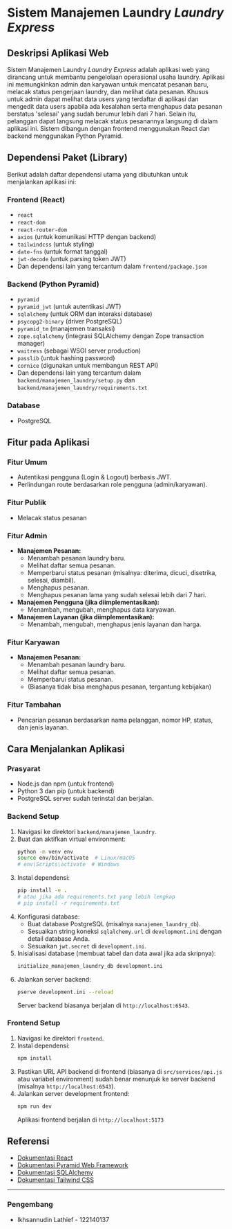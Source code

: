 # Sistem Manajemen Laundry _Laundry Express_

## Deskripsi Aplikasi Web

Sistem Manajemen Laundry _Laundry Express_ adalah aplikasi web yang dirancang untuk membantu pengelolaan operasional usaha laundry. Aplikasi ini memungkinkan admin dan karyawan untuk mencatat pesanan baru, melacak status pengerjaan laundry, dan melihat data pesanan. Khusus untuk admin dapat melihat data users yang terdaftar di aplikasi dan mengedit data users apabila ada kesalahan serta menghapus data pesanan berstatus 'selesai' yang sudah berumur lebih dari 7 hari. Selain itu, pelanggan dapat langsung melacak status pesanannya langsung di dalam aplikasi ini. Sistem dibangun dengan frontend menggunakan React dan backend menggunakan Python Pyramid.

## Dependensi Paket (Library)

Berikut adalah daftar dependensi utama yang dibutuhkan untuk menjalankan aplikasi ini:

### Frontend (React)

- `react`
- `react-dom`
- `react-router-dom`
- `axios` (untuk komunikasi HTTP dengan backend)
- `tailwindcss` (untuk styling)
- `date-fns` (untuk format tanggal)
- `jwt-decode` (untuk parsing token JWT)
- Dan dependensi lain yang tercantum dalam `frontend/package.json`

### Backend (Python Pyramid)

- `pyramid`
- `pyramid_jwt` (untuk autentikasi JWT)
- `sqlalchemy` (untuk ORM dan interaksi database)
- `psycopg2-binary` (driver PostgreSQL)
- `pyramid_tm` (manajemen transaksi)
- `zope.sqlalchemy` (integrasi SQLAlchemy dengan Zope transaction manager)
- `waitress` (sebagai WSGI server production)
- `passlib` (untuk hashing password)
- `cornice` (digunakan untuk membangun REST API)
- Dan dependensi lain yang tercantum dalam `backend/manajemen_laundry/setup.py` dan `backend/manajemen_laundry/requirements.txt`

### Database

- PostgreSQL

## Fitur pada Aplikasi

### Fitur Umum

- Autentikasi pengguna (Login & Logout) berbasis JWT.
- Perlindungan route berdasarkan role pengguna (admin/karyawan).

### Fitur Publik

- Melacak status pesanan

### Fitur Admin

- **Manajemen Pesanan:**
  - Menambah pesanan laundry baru.
  - Melihat daftar semua pesanan.
  - Memperbarui status pesanan (misalnya: diterima, dicuci, disetrika, selesai, diambil).
  - Menghapus pesanan.
  - Menghapus pesanan lama yang sudah selesai lebih dari 7 hari.
- **Manajemen Pengguna (jika diimplementasikan):**
  - Menambah, mengubah, menghapus data karyawan.
- **Manajemen Layanan (jika diimplementasikan):**
  - Menambah, mengubah, menghapus jenis layanan dan harga.

### Fitur Karyawan

- **Manajemen Pesanan:**
  - Menambah pesanan laundry baru.
  - Melihat daftar semua pesanan.
  - Memperbarui status pesanan.
  - (Biasanya tidak bisa menghapus pesanan, tergantung kebijakan)

### Fitur Tambahan

- Pencarian pesanan berdasarkan nama pelanggan, nomor HP, status, dan jenis layanan.

## Cara Menjalankan Aplikasi

### Prasyarat

- Node.js dan npm (untuk frontend)
- Python 3 dan pip (untuk backend)
- PostgreSQL server sudah terinstal dan berjalan.

### Backend Setup

1.  Navigasi ke direktori `backend/manajemen_laundry`.
2.  Buat dan aktifkan virtual environment:
    ```bash
    python -m venv env
    source env/bin/activate  # Linux/macOS
    # env\Scripts\activate  # Windows
    ```
3.  Instal dependensi:
    ```bash
    pip install -e .
    # atau jika ada requirements.txt yang lebih lengkap
    # pip install -r requirements.txt
    ```
4.  Konfigurasi database:
    - Buat database PostgreSQL (misalnya `manajemen_laundry_db`).
    - Sesuaikan string koneksi `sqlalchemy.url` di `development.ini` dengan detail database Anda.
    - Sesuaikan `jwt.secret` di `development.ini`.
5.  Inisialisasi database (membuat tabel dan data awal jika ada skripnya):
    ```bash
    initialize_manajemen_laundry_db development.ini
    ```
6.  Jalankan server backend:
    ```bash
    pserve development.ini --reload
    ```
    Server backend biasanya berjalan di `http://localhost:6543`.

### Frontend Setup

1.  Navigasi ke direktori `frontend`.
2.  Instal dependensi:
    ```bash
    npm install
    ```
3.  Pastikan URL API backend di frontend (biasanya di `src/services/api.js` atau variabel environment) sudah benar menunjuk ke server backend (misalnya `http://localhost:6543`).
4.  Jalankan server development frontend:
    ```bash
    npm run dev
    ```
    Aplikasi frontend berjalan di `http://localhost:5173`

## Referensi

- [Dokumentasi React](https://reactjs.org/docs/getting-started.html)
- [Dokumentasi Pyramid Web Framework](https://docs.pylonsproject.org/projects/pyramid/en/latest/)
- [Dokumentasi SQLAlchemy](https://docs.sqlalchemy.org/en/14/)
- [Dokumentasi Tailwind CSS](https://tailwindcss.com/docs)

---

### Pengembang

- Ikhsannudin Lathief - 122140137
